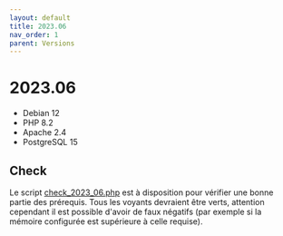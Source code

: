 ```yaml
---
layout: default
title: 2023.06
nav_order: 1
parent: Versions
---
```


# 2023.06

- Debian 12
- PHP 8.2
- Apache 2.4
- PostgreSQL 15

## Check

Le script [check_2023_06.php](https://faros.lephare.com/check_faros_version/check_2023_06.php) est à disposition pour vérifier une bonne partie des prérequis.
Tous les voyants devraient être verts, attention cependant il est possible d'avoir de faux négatifs (par exemple si la mémoire configurée est supérieure à celle requise).
